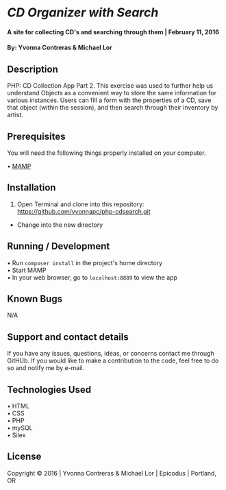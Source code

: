 # _CD Organizer with Search_

#### A site for collecting CD's and searching through them | February 11, 2016

#### By: Yvonna Contreras & Michael Lor

## Description

PHP: CD Collection App Part 2. This exercise was used to further help us understand Objects as a convenient way to store the same information for various instances. Users can fill a form with the properties of a CD, save that object (within the session), and then search through their inventory by artist.

## Prerequisites

You will need the following things properly installed on your computer.

• [MAMP](https://www.mamp.info/en/downloads/)

## Installation

1. Open Terminal and clone into this repository: https://github.com/yvonnapc/php-cdsearch.git
* Change into the new directory

## Running / Development

• Run `composer install` in the project's home directory<br>
• Start MAMP<br>
• In your web browser, go to `localhost:8889` to view the app<br>

## Known Bugs

N/A

## Support and contact details

If you have any issues, questions, ideas, or concerns contact me through GitHUb. If you would like to make a contribution to the code, feel free to do so and notify me by e-mail.

## Technologies Used

• HTML<br>
• CSS<br>
• PHP<br>
• mySQL<br>
• Silex<br>

## License

Copyright &copy; 2016  |  Yvonna Contreras & Michael Lor |  Epicodus  |  Portland, OR
